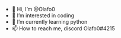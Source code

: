 - 👋 Hi, I’m @Olafo0
- 👀 I’m interested in coding
- 🌱 I’m currently learning python 
- 📫 How to reach me, discord Olafo0#4215

<!---
Olafo0/Olafo0 is a ✨ special ✨ repository because its `README.md` (this file) appears on your GitHub profile.
You can click the Preview link to take a look at your changes.
--->
